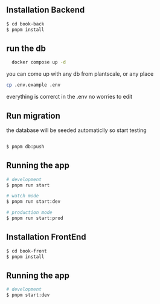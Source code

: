 ## Installation Backend


```bash
$ cd book-back
$ pnpm install
```

## run the db

```bash
  docker compose up -d
```

you can come up with any db from plantscale, or any place


```bash
cp .env.example .env
```

everything is correrct in the .env no worries to edit


## Run migration 

the database will be seeded automaticlly so start testing

```bash

$ pnpm db:push
```

## Running the app

```bash
# development
$ pnpm run start

# watch mode
$ pnpm run start:dev

# production mode
$ pnpm run start:prod
```


## Installation FrontEnd

```bash
$ cd book-front
$ pnpm install
```

## Running the app

```bash
# development
$ pnpm start:dev

```
